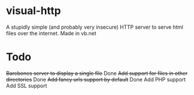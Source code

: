 # visual-http
A stupidly simple (and probably very insecure) HTTP server to serve html files over the internet.
Made in vb.net

# Todo
~~Barebones server to display a single file~~ Done
~~Add support for files in other directories~~ Done
~~Add fancy urls support by default~~ Done
Add PHP support
Add SSL support

